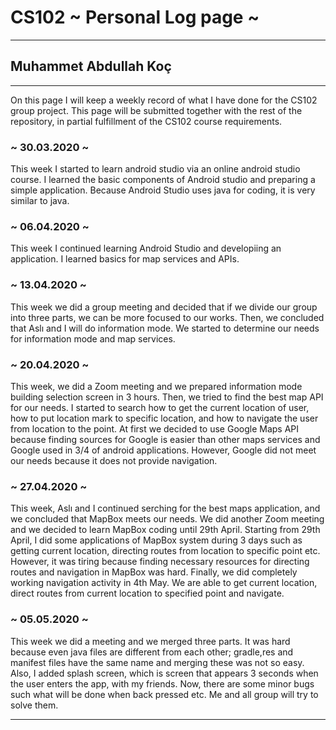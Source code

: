 # CS102 ~ Personal Log page ~
****
## Muhammet Abdullah Koç
****

On this page I will keep a weekly record of what I have done for the CS102 group project. This page will be submitted together with the rest of the repository, in partial fulfillment of the CS102 course requirements.

### ~ 30.03.2020 ~
This week I started to learn android studio via an online android studio course. I learned the basic components of Android studio and preparing a simple application. Because Android Studio uses java for coding, it is very similar to java.

### ~ 06.04.2020 ~
This week I continued learning Android Studio and developiing an application. I learned basics for map services and APIs.

### ~ 13.04.2020 ~
This week we did a group meeting and decided that if we divide our group into three parts, we can be more focused to our works. Then, we concluded that Aslı and I will do information mode. We started to determine our needs for information mode and map services.

### ~ 20.04.2020 ~
This week, we did a Zoom meeting and we prepared information mode building selection screen in 3 hours. Then, we tried to find the best map API for our needs. I started to search how to get the current location of user, how to put location mark to specific location, and how to navigate the user from location to the point. At first we decided to use Google Maps API because finding sources for Google is easier than other maps services and Google used in 3/4 of android applications. However, Google did not meet our needs because it does not provide navigation.

### ~ 27.04.2020 ~
This week, Aslı and I continued serching for the best maps application, and we concluded that MapBox meets our needs. We did another Zoom meeting and we decided to learn MapBox coding until 29th April. Starting from 29th April, I did some applications of MapBox system during 3 days such as getting current location, directing routes from location to specific point etc. However, it was tiring because finding necessary resources for directing routes and navigation in MapBox was hard. Finally, we did completely working navigation activity in 4th May. We are able to get current location, direct routes from current location to specified point and navigate.

### ~ 05.05.2020 ~
This week we did a meeting and we merged three parts. It was hard because even java files are different from each other; gradle,res and manifest files have the same name and merging these was not so easy. Also, I added splash screen, which is screen that appears 3 seconds when the user enters the app, with my friends. Now, there are some minor bugs such what will be done when back pressed etc. Me and all group will try to solve them.
****

